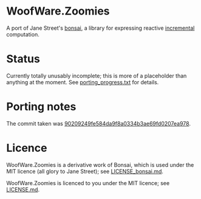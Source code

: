 # WoofWare.Zoomies

A port of Jane Street's [bonsai](https://github.com/janestreet/bonsai), a library for expressing reactive [incremental](https://en.wikipedia.org/wiki/Incremental_computing) computation.

# Status

Currently totally unusably incomplete; this is more of a placeholder than anything at the moment.
See [porting_progress.txt](./porting_progress.txt) for details.

# Porting notes

The commit taken was [90209249fe584da9f8a0334b3ae69fd0207ea978](https://github.com/janestreet/bonsai/commit/90209249fe584da9f8a0334b3ae69fd0207ea978).

# Licence

WoofWare.Zoomies is a derivative work of Bonsai, which is used under the MIT licence (all glory to Jane Street); see [LICENSE_bonsai.md](./LICENSE_bonsai.md).

WoofWare.Zoomies is licenced to you under the MIT licence; see [LICENSE.md](./LICENSE.md).
